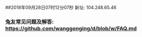 ##2018年09月28日07时12分07秒 新址: 104.248.65.46
### 兔友常见问题及解答: https://github.com/wanggonging/d/blob/w/FAQ.md
